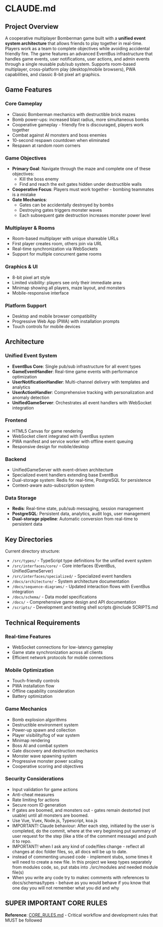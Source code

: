 # CLAUDE.md

## Project Overview

A cooperative multiplayer Bomberman game built with a **unified event system architecture** that allows friends to play together in real-time.
Players work as a team to complete objectives while avoiding accidental friendly fire.
The game features an advanced EventBus infrastructure that handles game events, user notifications, user actions, and admin events through a single reusable pub/sub system.
Supports room-based multiplayer, cross-platform play (desktop/mobile browsers), PWA capabilities, and classic 8-bit pixel art graphics.

## Game Features

### Core Gameplay
- Classic Bomberman mechanics with destructible brick mazes
- Bomb power-ups: increased blast radius, more simultaneous bombs
- Cooperative gameplay - friendly fire is discouraged, players work together
- Combat against AI monsters and boss enemies
- 10-second respawn countdown when eliminated
- Respawn at random room corners

### Game Objectives
- **Primary Goal**: Navigate through the maze and complete one of these objectives:
  - Kill the boss enemy
  - Find and reach the exit gates hidden under destructible walls
- **Cooperative Focus**: Players must work together - bombing teammates is a mistake
- **Gate Mechanics**: 
  - Gates can be accidentally destroyed by bombs
  - Destroying gates triggers monster waves
  - Each subsequent gate destruction increases monster power level

### Multiplayer & Rooms
- Room-based multiplayer with unique shareable URLs
- First player creates room, others join via URL
- Real-time synchronization via WebSockets
- Support for multiple concurrent game rooms

### Graphics & UI
- 8-bit pixel art style
- Limited visibility: players see only their immediate area
- Minimap showing all players, maze layout, and monsters
- Mobile-responsive interface

### Platform Support
- Desktop and mobile browser compatibility
- Progressive Web App (PWA) with installation prompts
- Touch controls for mobile devices

## Architecture

### Unified Event System
- **EventBus Core**: Single pub/sub infrastructure for all event types
- **GameEventHandler**: Real-time game events with performance optimization
- **UserNotificationHandler**: Multi-channel delivery with templates and analytics
- **UserActionHandler**: Comprehensive tracking with personalization and anomaly detection
- **UnifiedGameServer**: Orchestrates all event handlers with WebSocket integration

### Frontend
- HTML5 Canvas for game rendering
- WebSocket client integrated with EventBus system
- PWA manifest and service worker with offline event queuing
- Responsive design for mobile/desktop

### Backend
- UnifiedGameServer with event-driven architecture
- Specialized event handlers extending base EventBus
- Dual-storage system: Redis for real-time, PostgreSQL for persistence
- Context-aware auto-subscription system

### Data Storage
- **Redis**: Real-time state, pub/sub messaging, session management
- **PostgreSQL**: Persistent data, analytics, audit logs, user management
- **Dual-storage pipeline**: Automatic conversion from real-time to persistent data

## Key Directories

Current directory structure:
- `/src/types/` - TypeScript type definitions for the unified event system
- `/src/interfaces/core/` - Core interfaces (EventBus, UnifiedGameServer)
- `/src/interfaces/specialized/` - Specialized event handlers
- `/docs/architecture/` - System architecture documentation
- `/docs/sequence-diagrams/` - Updated interaction flows with EventBus integration
- `/docs/schema/` - Data model specifications
- `/docs/` - Comprehensive game design and API documentation
- `/scripts/` - Development and testing shell scripts
@include SCRIPTS.md

## Technical Requirements

### Real-time Features
- WebSocket connections for low-latency gameplay
- Game state synchronization across all clients
- Efficient network protocols for mobile connections

### Mobile Optimization
- Touch-friendly controls
- PWA installation flow
- Offline capability consideration
- Battery optimization

### Game Mechanics
- Bomb explosion algorithms
- Destructible environment system
- Power-up spawn and collection
- Player visibility/fog of war system
- Minimap rendering
- Boss AI and combat system
- Gate discovery and destruction mechanics
- Monster wave spawning system
- Progressive monster power scaling
- Cooperative scoring and objectives

### Security Considerations
- Input validation for game actions
- Anti-cheat measures
- Rate limiting for actions
- Secure room ID generation
- If gates are boomed, and monsters out - gates remain destorted (not usable) until all monsters are boomed.
- Use Vue, Vuex, Node.js, Typescript, koa.js
- IMPORTANT! Claude behaviour: After each step, initiated by the user is completed, do the commit, where at the very beginning put summary of user request for the step (like a title of the comment message) and push it to repo.
- IMPORTANT! when I ask any kind of code/files change - reflect all changes at doc folder files, so, all docs will be up to date.
- instead of commenting unused code - implement stubs, some times it will need to create a new file. In this project we keep types separately from modules code, so, put stabs into ./src/modules and needed module file(s)
- When you write any code try to makec comments with references to docs/schemas/types - behave as you would behave if you know that one day you will not remember what you did and why

## SUPER IMPORTANT CORE RULES
**Reference**: [CORE_RULES.md](CORE_RULES.md) - Critical workflow and development rules that MUST be followed
